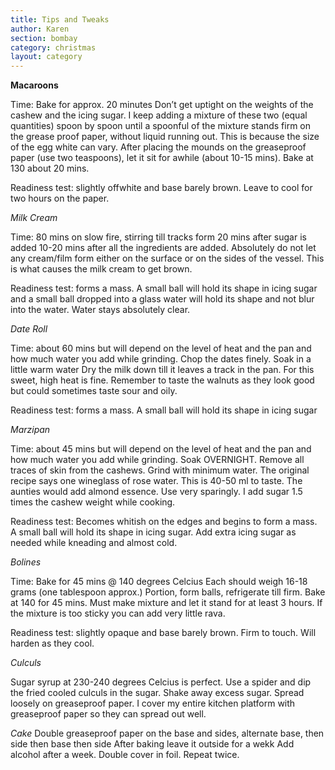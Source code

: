 ```yaml
---
title: Tips and Tweaks
author: Karen
section: bombay
category: christmas
layout: category
---
```


**Macaroons**

Time: Bake for approx. 20 minutes
Don’t get uptight on the weights of the cashew and the icing sugar. I keep adding a mixture of these two (equal quantities)  spoon by spoon until a spoonful of the mixture stands firm on the grease proof paper, without liquid running out. This is because the size of the egg white can vary.
After placing the mounds on the greaseproof paper (use two teaspoons), let it sit for awhile (about 10-15 mins).
Bake at 130 about 20 mins. 

Readiness test: slightly offwhite and base barely brown.
Leave to cool for two hours on the paper.

*Milk Cream*

Time: 80 mins on slow fire, stirring till tracks form 
20 mins after sugar is added
10-20 mins after all the ingredients are added.
Absolutely do not let any cream/film form either on the surface or on the sides of the vessel. This is what causes the milk cream to get brown.

Readiness test: forms a mass. A small ball will hold its shape in icing sugar and a small ball dropped into a glass water will hold its shape and not blur into the water. Water stays absolutely clear.


*Date Roll*

Time: about 60 mins but will depend on the level of heat and the pan and how much water you add while grinding.
Chop the dates finely. 
Soak in a little warm water
Dry the milk down till it leaves a track in the pan. For this sweet, high heat is fine.
Remember to taste the walnuts as they look good but could sometimes taste sour and oily.

Readiness test: forms a mass. A small ball will hold its shape in icing sugar

*Marzipan*

Time: about 45 mins but will depend on the level of heat and the pan and how much water you add while grinding.
Soak OVERNIGHT.
Remove all traces of skin from the cashews.
Grind with minimum water.
The original recipe says one wineglass of rose water. This is 40-50 ml to taste. 
The aunties would add almond essence. Use very sparingly. 
I add sugar 1.5 times the cashew weight while cooking. 

Readiness test: Becomes whitish on the edges and begins to form a mass. A small ball will hold its shape in icing sugar.
Add extra icing sugar as needed while kneading and almost cold.


*Bolines* 

Time: Bake for 45 mins @ 140 degrees Celcius
Each should weigh 16-18 grams (one tablespoon approx.) 
Portion, form balls, refrigerate till firm.
Bake at 140 for 45 mins.
Must make mixture and let it stand for at least 3 hours.
If the mixture is too sticky you can add very little rava.

Readiness test: slightly opaque and base barely brown. Firm to touch. Will harden as they cool.

*Culculs*

Sugar syrup at 230-240 degrees Celcius is perfect.
Use a spider and dip the fried cooled culculs in the sugar.
Shake away excess sugar.
Spread loosely on greaseproof paper.
I cover my entire kitchen platform with greaseproof paper so they can spread out  well.

*Cake*
Double greaseproof paper on the base and sides, alternate base, then side then base then side
After baking leave it outside for a wekk
Add alcohol after a week. 
Double cover in foil.
Repeat twice.




